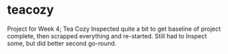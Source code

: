 # teacozy
Project for Week 4; Tea Cozy
Inspected quite a bit to get baseline of project complete, then scrapped everything and re-started. Still had to Inspect some, but did better second go-round.
